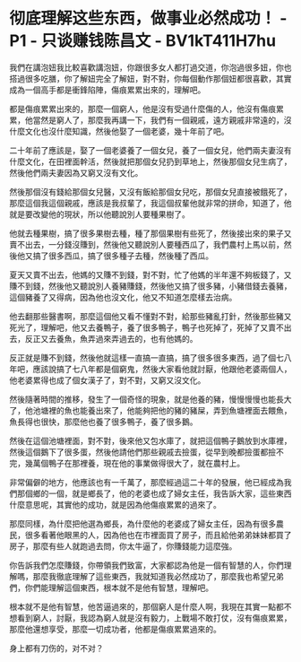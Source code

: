 # 彻底理解这些东西，做事业必然成功！ - P1 - 只谈赚钱陈昌文 - BV1kT411H7hu

我們在講泡妞我比較喜歡講泡妞，你跟很多女人都打過交道，你泡過很多妞，你也搭過很多吃膳，你了解妞完全了解妞，對不對，你每個動作那個妞都很喜歡，其實成為一個高手都是衝鋒陷陣，傷痕累累出來的，理解吧。

都是傷痕累累出來的，那麼一個窮人，他是沒有受過什麼傷的人，他沒有傷痕累累，他當然是窮人了，那麼我再講一下，我們有一個親戚，遠方親戚非常遠的，沒什麼文化也沒什麼知識，然後他娶了一個老婆，幾十年前了吧。

二十年前了應該是，娶了一個老婆養了一個女兒，養了一個女兒，他們兩夫妻沒有什麼文化，在田裡面幹活，然後就把那個女兒扔到草地上，然後那個女兒生病了，然後他們兩夫妻因為又窮又沒有文化。

然後那個沒有錢給那個女兒醫，又沒有飯給那個女兒吃，那個女兒直接被餓死了，那麼這個我這個親戚，應該是我叔輩了，我這個叔輩他就非常的拼命，知道了，他就是要改變他的現狀，所以他聽說別人要種果樹了。

他就去種果樹，搞了很多果樹去種，種了那個果樹有些死了，然後接出來的果子又賣不出去，一分錢沒賺到，然後他又聽說別人要種西瓜了，我們農村上馬以前，然後他又搞了很多西瓜，搞了很多種子去種，然後種了西瓜。

夏天又賣不出去，他媽的又賺不到錢，對不對，忙了他媽的半年還不夠板錢了，又賺不到錢，然後他又聽說別人養豬賺錢，然後他又搞了很多豬，小豬借錢去養豬，這個豬養了又得病，因為他也沒文化，他又不知道怎麼樣去治病。

他去翻那些醫書啊，那麼這個他又看不懂對不對，給那些豬亂打針，然後那些豬又死光了，理解吧，他又去養鴨子，養了很多鴨子，鴨子也死掉了，死掉了又賣不出去，反正又去養魚，魚弄過來弄過去的，也有他媽的。

反正就是賺不到錢，然後他就這樣一直搞一直搞，搞了很多很多東西，過了個七八年吧，應該說搞了七八年都是個窮鬼，然後大家看他就討厭，他跟他老婆兩個人，他老婆累得也成了個女漢子了，對不對，又窮又沒文化。

然後隨著時間的推移，發生了一個奇怪的現象，就是他養的豬，慢慢慢慢也能長大了，他池塘裡的魚也能養出來了，他能夠把他的豬的豬屎，弄到魚塘裡面去餵魚，魚長得也很快，那麼他也養了很多鴨子，養了很多鵝。

然後在這個池塘裡面，對不對，後來他又包水庫了，就把這個鴨子鵝放到水庫裡，然後這個鵝下了很多蛋，然後他請他們那些親戚去撿蛋，從早到晚都撿蛋都撿不完，幾萬個鴨子在那裡養，現在他的事業做得很大了，就在農村上。

非常偏僻的地方，他應該也有一千萬了，那麼經過這二十年的發展，他已經成為我們那個鄉的一個，就是鄉長了，他的老婆也成了婦女主任，我告訴大家，這些東西什麼意思呢，其實他的成功，就是因為他傷痕累累的過來了。

那麼同樣，為什麼把他選為鄉長，為什麼他的老婆成了婦女主任，因為有很多農民，很多看著他眼黑的人，因為他也在市裡面買了房子，而且給他弟弟妹妹都買了房子，那麼有些人就跑過去問，你太牛逼了，你賺錢能力這麼強。

你告訴我們怎麼賺錢，你帶領我們致富，大家都認為他是一個有智慧的人，你們理解嗎，那麼我徹底理解了這些東西，我就知道我必然成功了，那麼我也希望兄弟們，你們能理解這個東西，根本就不是他有智慧，理解吧。

根本就不是他有智慧，他苦逼過來的，那個窮人是什麼人啊，我現在其實一點都不想看到窮人，討厭，我認為窮人就是沒有毅力，上戰場不敢打仗，沒有傷痕累累，那麼他還想享受，那麼一切成功者，他都是傷痕累累過來的。

身上都有刀伤的，对不对？